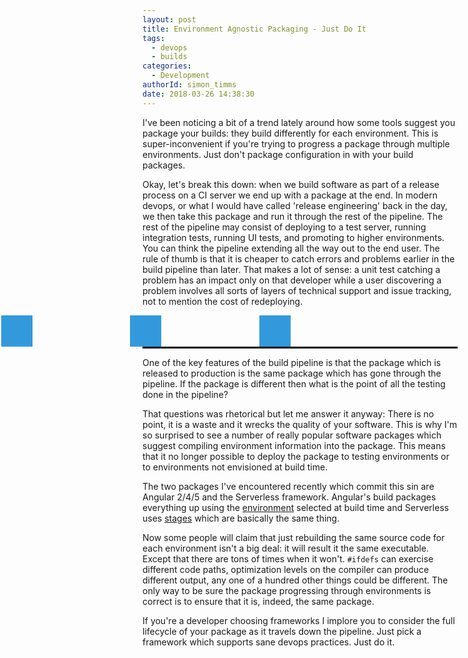 ```yaml
---
layout: post
title: Environment Agnostic Packaging - Just Do It
tags:
  - devops
  - builds
categories:
  - Development 
authorId: simon_timms
date: 2018-03-26 14:38:30 
---
```


I've been noticing a bit of a trend lately around how some tools suggest you package your builds: they build differently for each environment. This is super-inconvenient if you're trying to progress a package through multiple environments. Just don't package configuration in with your build packages. 

<!-- more -->

Okay, let's break this down: when we build software as part of a release process on a CI server we end up with a package at the end. In modern devops, or what I would have called 'release engineering' back in the day, we then take this package and run it through the rest of the pipeline. The rest of the pipeline may consist of deploying to a test server, running integration tests, running UI tests, and promoting to higher environments. You can think the pipeline extending all the way out to the end user. The rule of thumb is that it is cheaper to catch errors and problems earlier in the build pipeline than later. That makes a lot of sense: a unit test catching a problem has an impact only on that developer while a user discovering a problem involves all sorts of layers of technical support and issue tracking, not to mention the cost of redeploying. 
<style>
@keyframes slidein {
  from {
    left: 0%;
  }

  to {
    left: 620px;
  }
}
.block{
width: 50px; 
height: 50px; 
  background-color: #39d; 
  animation-duration: 12s;
  animation-name: slidein;
  animation-iteration-count: infinite;
  animation-timing-function: linear;
  display: inline-block;
  position: absolute;
}
</style>
<div style="width: 100%; border-bottom: 3px black solid; height: 50px">
<div style="animation-delay: 0s;" class="block"></div>
<div style="animation-delay: -8s;" class="block"></div>
<div style="animation-delay: -4s;" class="block"></div>
</div>

One of the key features of the build pipeline is that the package which is released to production is the same package which has gone through the pipeline. If the package is different then what is the point of all the testing done in the pipeline? 

That questions was rhetorical but let me answer it anyway: There is no point, it is a waste and it wrecks the quality of your software. This is why I'm so surprised to see a number of really popular software packages which suggest compiling environment information into the package. This means that it no longer possible to deploy the package to testing environments or to environments not envisioned at build time. 

The two packages I've encountered recently which commit this sin are Angular 2/4/5 and the Serverless framework. Angular's build packages everything up using the [environment](https://blog.angulartraining.com/how-to-manage-different-environments-with-angular-cli-883c26e99d15) selected at build time and Serverless uses [stages](https://serverless.com/framework/docs/providers/aws/guide/variables/) which are basically the same thing. 

Now some people will claim that just rebuilding the same source code for each environment isn't a big deal: it will result it the same executable. Except that there are tons of times when it won't. `#ifdefs` can exercise different code paths, optimization levels on the compiler can produce different output, any one of a hundred other things could be different. The only way to be sure the package progressing through environments is correct is to ensure that it is, indeed, the same package. 

If you're a developer choosing frameworks I implore you to consider the full lifecycle of your package as it travels down the pipeline. Just pick a framework which supports sane devops practices. Just do it.  